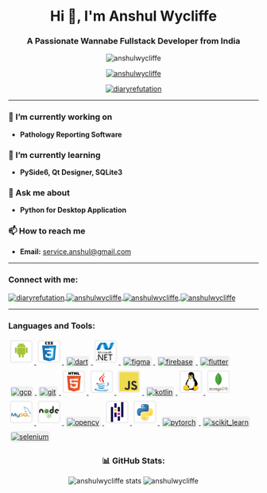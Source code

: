 <h1 align="center">Hi 👋, I'm Anshul Wycliffe</h1>
<h3 align="center">A Passionate Wannabe Fullstack Developer from India</h3>

<p align="center">
  <img src="https://komarev.com/ghpvc/?username=anshulwycliffe&label=Profile%20views&color=brightgreen&style=flat-square" alt="anshulwycliffe" />
</p>

<p align="center">
  <a href="https://github.com/ryo-ma/github-profile-trophy">
    <img src="https://github-profile-trophy.vercel.app/?username=anshulwycliffe&theme=darkhub&no-frame=true&margin-w=10&margin-h=10" alt="anshulwycliffe" />
  </a>
</p>

<p align="center">
  <a href="https://twitter.com/diaryrefutation" target="blank">
    <img src="https://img.shields.io/twitter/follow/diaryrefutation?logo=twitter&style=for-the-badge&color=1DA1F2" alt="diaryrefutation" />
  </a>
</p>

---

### 🔭 I’m currently working on
- **Pathology Reporting Software**

### 🌱 I’m currently learning
- **PySide6, Qt Designer, SQLite3**

### 💬 Ask me about
- **Python for Desktop Application**

### 📫 How to reach me
- **Email:** [service.anshul@gmail.com](mailto:service.anshul@gmail.com)

---

<h3 align="left">Connect with me:</h3>
<p align="left">
  <a href="https://twitter.com/diaryrefutation" target="blank">
    <img align="center" src="https://raw.githubusercontent.com/rahuldkjain/github-profile-readme-generator/master/src/images/icons/Social/twitter.svg" alt="diaryrefutation" height="30" width="40" />
  </a>
  <a href="https://linkedin.com/in/anshulwycliffe" target="blank">
    <img align="center" src="https://raw.githubusercontent.com/rahuldkjain/github-profile-readme-generator/master/src/images/icons/Social/linked-in-alt.svg" alt="anshulwycliffe" height="30" width="40" />
  </a>
  <a href="https://instagram.com/anshulwycliffe" target="blank">
    <img align="center" src="https://raw.githubusercontent.com/rahuldkjain/github-profile-readme-generator/master/src/images/icons/Social/instagram.svg" alt="anshulwycliffe" height="30" width="40" />
  </a>
  <a href="https://www.youtube.com/@anshulwycliffe" target="blank">
    <img align="center" src="https://raw.githubusercontent.com/rahuldkjain/github-profile-readme-generator/master/src/images/icons/Social/youtube.svg" alt="anshulwycliffe" height="30" width="40" />
  </a>
</p>

---

<h3 align="left">Languages and Tools:</h3>
<p align="left">
  <a href="https://developer.android.com" target="_blank" rel="noreferrer">
    <img src="https://raw.githubusercontent.com/devicons/devicon/master/icons/android/android-original-wordmark.svg" alt="android" width="40" height="40" style="background-color: #F0F0F0; border-radius: 5px; padding: 3px; margin: 3px;" />
  </a>
  <a href="https://www.w3schools.com/css/" target="_blank" rel="noreferrer">
    <img src="https://raw.githubusercontent.com/devicons/devicon/master/icons/css3/css3-original-wordmark.svg" alt="css3" width="40" height="40" style="background-color: #F0F0F0; border-radius: 5px; padding: 3px; margin: 3px;" />
  </a>
  <a href="https://dart.dev" target="_blank" rel="noreferrer">
    <img src="https://www.vectorlogo.zone/logos/dartlang/dartlang-icon.svg" alt="dart" width="40" height="40" style="background-color: #F0F0F0; border-radius: 5px; padding: 3px; margin: 3px;" />
  </a>
  <a href="https://dotnet.microsoft.com/" target="_blank" rel="noreferrer">
    <img src="https://raw.githubusercontent.com/devicons/devicon/master/icons/dot-net/dot-net-original-wordmark.svg" alt="dotnet" width="40" height="40" style="background-color: #F0F0F0; border-radius: 5px; padding: 3px; margin: 3px;" />
  </a>
  <a href="https://www.figma.com/" target="_blank" rel="noreferrer">
    <img src="https://www.vectorlogo.zone/logos/figma/figma-icon.svg" alt="figma" width="40" height="40" style="background-color: #F0F0F0; border-radius: 5px; padding: 3px; margin: 3px;" />
  </a>
  <a href="https://firebase.google.com/" target="_blank" rel="noreferrer">
    <img src="https://www.vectorlogo.zone/logos/firebase/firebase-icon.svg" alt="firebase" width="40" height="40" style="background-color: #F0F0F0; border-radius: 5px; padding: 3px; margin: 3px;" />
  </a>
  <a href="https://flutter.dev" target="_blank" rel="noreferrer">
    <img src="https://www.vectorlogo.zone/logos/flutterio/flutterio-icon.svg" alt="flutter" width="40" height="40" style="background-color: #F0F0F0; border-radius: 5px; padding: 3px; margin: 3px;" />
  </a>
  <a href="https://cloud.google.com" target="_blank" rel="noreferrer">
    <img src="https://www.vectorlogo.zone/logos/google_cloud/google_cloud-icon.svg" alt="gcp" width="40" height="40" style="background-color: #F0F0F0; border-radius: 5px; padding: 3px; margin: 3px;" />
  </a>
  <a href="https://git-scm.com/" target="_blank" rel="noreferrer">
    <img src="https://www.vectorlogo.zone/logos/git-scm/git-scm-icon.svg" alt="git" width="40" height="40" style="background-color: #F0F0F0; border-radius: 5px; padding: 3px; margin: 3px;" />
  </a>
  <a href="https://www.w3.org/html/" target="_blank" rel="noreferrer">
    <img src="https://raw.githubusercontent.com/devicons/devicon/master/icons/html5/html5-original-wordmark.svg" alt="html5" width="40" height="40" style="background-color: #F0F0F0; border-radius: 5px; padding: 3px; margin: 3px;" />
  </a>
  <a href="https://www.java.com" target="_blank" rel="noreferrer">
    <img src="https://raw.githubusercontent.com/devicons/devicon/master/icons/java/java-original.svg" alt="java" width="40" height="40" style="background-color: #F0F0F0; border-radius: 5px; padding: 3px; margin: 3px;" />
  </a>
  <a href="https://developer.mozilla.org/en-US/docs/Web/JavaScript" target="_blank" rel="noreferrer">
    <img src="https://raw.githubusercontent.com/devicons/devicon/master/icons/javascript/javascript-original.svg" alt="javascript" width="40" height="40" style="background-color: #F0F0F0; border-radius: 5px; padding: 3px; margin: 3px;" />
  </a>
  <a href="https://kotlinlang.org" target="_blank" rel="noreferrer">
    <img src="https://www.vectorlogo.zone/logos/kotlinlang/kotlinlang-icon.svg" alt="kotlin" width="40" height="40" style="background-color: #F0F0F0; border-radius: 5px; padding: 3px; margin: 3px;" />
  </a>
  <a href="https://www.linux.org/" target="_blank" rel="noreferrer">
    <img src="https://raw.githubusercontent.com/devicons/devicon/master/icons/linux/linux-original.svg" alt="linux" width="40" height="40" style="background-color: #F0F0F0; border-radius: 5px; padding: 3px; margin: 3px;" />
  </a>
  <a href="https://www.mongodb.com/" target="_blank" rel="noreferrer">
    <img src="https://raw.githubusercontent.com/devicons/devicon/master/icons/mongodb/mongodb-original-wordmark.svg" alt="mongodb" width="40" height="40" style="background-color: #F0F0F0; border-radius: 5px; padding: 3px; margin: 3px;" />
  </a>
  <a href="https://www.mysql.com/" target="_blank" rel="noreferrer">
    <img src="https://raw.githubusercontent.com/devicons/devicon/master/icons/mysql/mysql-original-wordmark.svg" alt="mysql" width="40" height="40" style="background-color: #F0F0F0; border-radius: 5px; padding: 3px; margin: 3px;" />
  </a>
  <a href="https://nodejs.org" target="_blank" rel="noreferrer">
    <img src="https://raw.githubusercontent.com/devicons/devicon/master/icons/nodejs/nodejs-original-wordmark.svg" alt="nodejs" width="40" height="40" style="background-color: #F0F0F0; border-radius: 5px; padding: 3px; margin: 3px;" />
  </a>
  <a href="https://opencv.org/" target="_blank" rel="noreferrer">
    <img src="https://www.vectorlogo.zone/logos/opencv/opencv-icon.svg" alt="opencv" width="40" height="40" style="background-color: #F0F0F0; border-radius: 5px; padding: 3px; margin: 3px;" />
  </a>
  <a href="https://pandas.pydata.org/" target="_blank" rel="noreferrer">
    <img src="https://raw.githubusercontent.com/devicons/devicon/2ae2a900d2f041da66e950e4d48052658d850630/icons/pandas/pandas-original.svg" alt="pandas" width="40" height="40" style="background-color: #F0F0F0; border-radius: 5px; padding: 3px; margin: 3px;" />
  </a>
  <a href="https://www.python.org" target="_blank" rel="noreferrer">
    <img src="https://raw.githubusercontent.com/devicons/devicon/master/icons/python/python-original.svg" alt="python" width="40" height="40" style="background-color: #F0F0F0; border-radius: 5px; padding: 3px; margin: 3px;" />
  </a>
  <a href="https://pytorch.org/" target="_blank" rel="noreferrer">
    <img src="https://www.vectorlogo.zone/logos/pytorch/pytorch-icon.svg" alt="pytorch" width="40" height="40" style="background-color: #F0F0F0; border-radius: 5px; padding: 3px; margin: 3px;" />
  </a>
  <a href="https://scikit-learn.org/" target="_blank" rel="noreferrer">
    <img src="https://upload.wikimedia.org/wikipedia/commons/0/05/Scikit_learn_logo_small.svg" alt="scikit_learn" width="40" height="40" style="background-color: #F0F0F0; border-radius: 5px; padding: 3px; margin: 3px;" />
  </a>
  <a href="https://www.selenium.dev" target="_blank" rel="noreferrer">
    <img src="https://raw.githubusercontent.com/detain/svg-logos/780f25886640cef088af994181646db2f6b1a3f8/svg/selenium-logo.svg" alt="selenium" width="40" height="40" style="background-color: #F0F0F0; border-radius: 5px; padding: 3px; margin: 3px;" />
  </a>
</p>

<h3 align="center">📊 GitHub Stats:</h3>
<p align="center">
  <img src="https://github-readme-stats.vercel.app/api?username=anshulwycliffe&show_icons=true&theme=radical&count_private=true" alt="anshulwycliffe stats" />
  <img src="https://github-readme-stats.vercel.app/api/top-langs?username=anshulwycliffe&show_icons=true&locale=en&layout=compact&theme=radical" alt="anshulwycliffe" />
</p>
